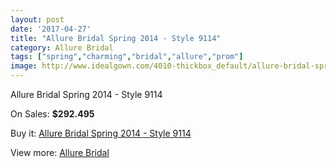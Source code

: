 ```yaml
---
layout: post
date: '2017-04-27'
title: "Allure Bridal Spring 2014 - Style 9114"
category: Allure Bridal
tags: ["spring","charming","bridal","allure","prom"]
image: http://www.idealgown.com/4010-thickbox_default/allure-bridal-spring-2014-style-9114.jpg
---
```

Allure Bridal Spring 2014 - Style 9114

On Sales: **$292.495**
<a href="https://www.idealgown.com/en/allure-bridal/1852-allure-bridal-spring-2014-style-9114.html"><amp-img layout="responsive" width="600" height="600" src="//www.idealgown.com/4010-thickbox_default/allure-bridal-spring-2014-style-9114.jpg" alt="Allure Bridal Spring 2014 - Style 9114 0" /></a>
<a href="https://www.idealgown.com/en/allure-bridal/1852-allure-bridal-spring-2014-style-9114.html"><amp-img layout="responsive" width="600" height="600" src="//www.idealgown.com/4012-thickbox_default/allure-bridal-spring-2014-style-9114.jpg" alt="Allure Bridal Spring 2014 - Style 9114 1" /></a>
<a href="https://www.idealgown.com/en/allure-bridal/1852-allure-bridal-spring-2014-style-9114.html"><amp-img layout="responsive" width="600" height="600" src="//www.idealgown.com/4011-thickbox_default/allure-bridal-spring-2014-style-9114.jpg" alt="Allure Bridal Spring 2014 - Style 9114 2" /></a>

Buy it: [Allure Bridal Spring 2014 - Style 9114](https://www.idealgown.com/en/allure-bridal/1852-allure-bridal-spring-2014-style-9114.html "Allure Bridal Spring 2014 - Style 9114")

View more: [Allure Bridal](https://www.idealgown.com/en/29-allure-bridal "Allure Bridal")